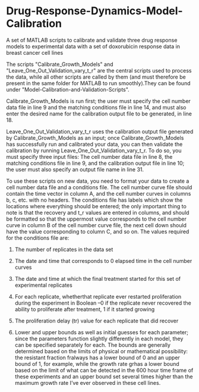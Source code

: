 # Drug-Response-Dynamics-Model-Calibration
A set of MATLAB scripts to calibrate and validate three drug response models to experimental data with a set of doxorubicin response data in breast cancer cell lines

The scripts "Calibrate_Growth_Models" and "Leave_One_Out_Validation_vary_t_r" are the central scripts used to process the data, while all other scripts are called by them 
(and must therefore be present in the same folder for MATLAB to run smoothly).They can be found under "Model-Calibration-and-Validation-Scripts". 

Calibrate_Growth_Models is run first; the user must specify the cell number data file in line 9 and the matching conditions file in line 14, and must also enter the desired name
for the calibration output file to be generated, in line 18.

Leave_One_Out_Validation_vary_t_r uses the calibration output file generated by Calibrate_Growth_Models as an input; once Calibrate_Growth_Models has successfully run and
calibrated your data, you can then validate the calibration by running Leave_One_Out_Validation_vary_t_r.  To do so, you must specify three input files:  The cell number data
file in line 8, the matching conditions file in line 9, and the calibration output file in line 10; the user must also specify an output file name in line 31.

To use these scripts on new data, you need to format your data to create a cell number data file and a conditions file.  The cell number curve file should contain the 
time vector in column A, and the cell number curves in columns b, c, etc. with no headers.  The conditions file has labels which show the locations where everything 
should be entered; the only important thing to note is that the recovery and t_r values are entered in columns, and should be formatted so that the uppermost value 
corresponds to the cell number curve in column B of the cell number curve file, the next cell down should have the value corresponding to column C, and so on.  The 
values required for the conditions file are:

1. The number of replicates in the data set

2. The date and time that corresponds to 0 elapsed time in the cell number curves

3. The date and time at which the final treatment started for this set of experimental replicates

4. For each replicate, whetherthat replicate ever restarted proliferation during the experiment in Boolean –0 if the replicate never recovered the ability to proliferate 
after treatment, 1 if it started growing

5. The proliferation delay (tr) value for each replicate that did recover

6. Lower and upper bounds as well as initial guesses for each parameter; since the parameters function slightly differently in each model, they can be specified separately for each.  The bounds are generally determined based on the limits of physical or mathematical possibility:  the resistant fraction fralways has a lower bound of 0 and an upper bound of 1, for example, while the growth rate grhas a lower bound based on the limit of what can be detected in the 600 hour time frame of these experiments and an upper bound set several times higher than the maximum growth rate I’ve ever observed in these cell lines.
